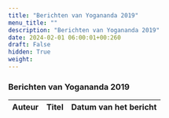 ```yaml
---
title: "Berichten van Yogananda 2019"
menu_title: ""
description: "Berichten van Yogananda 2019"
date: 2024-02-01 06:00:01+00:260
draft: False
hidden: True
weight:
---
```

### Berichten van Yogananda 2019

**Auteur** | **Titel** | **Datum van het bericht**
---|---|---
